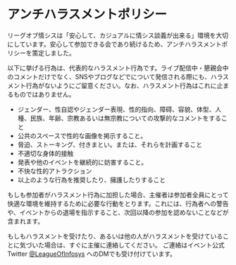 # アンチハラスメントポリシー

リーグオブ情シスは「安心して、カジュアルに情シス談義が出来る」環境を大切にしています。安心して参加できる会であり続けるため、アンチハラスメントポリシーを策定しました。

以下に挙げる行為は、代表的なハラスメント行為です。ライブ配信中・懇親会中のコメントだけでなく、SNSやブログなどでについて発信される際にも、ハラスメント行為がないようにご留意ください。なお、ハラスメント行為はこれに止まるものではありません。

- ジェンダー、性自認やジェンダー表現、性的指向、障碍、容貌、体型、人種、民族、年齢、宗教あるいは無宗教についての攻撃的なコメントをすること
- 公共のスペースで性的な画像を掲示すること。
- 脅迫、ストーキング、付きまとい。または、それらを計画すること
- 不適切な身体的接触
- 発表や他のイベントを継続的に妨害すること。
- 不快な性的アトラクション
- 以上のような行為を推奨したり、擁護したりすること

もしも参加者がハラスメント行為に加担した場合、主催者は参加者全員にとって快適な環境を維持するために必要な行動をとります。これには、行為者への警告や、イベントからの退場を指示すること、次回以降の参加を認めないことなどが含まれます。

もしもハラスメントを受けたり、あるいは他の人がハラスメントを受けていることに気づいた場合は、すぐに主催に連絡してください。 ご連絡はイベント公式Twitter [@LeagueOfInfosys](https://twitter.com/LeagueOfInfosys) へのDMでも受け付けています。
